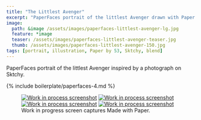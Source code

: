 ```yaml
---
title: "The Littlest Avenger"
excerpt: "PaperFaces portrait of the littlest Avenger drawn with Paper by 53 on an iPad."
image: 
  path: &image /assets/images/paperfaces-littlest-avenger-lg.jpg 
  feature: *image
  teaser: /assets/images/paperfaces-littlest-avenger-teaser.jpg
  thumb: /assets/images/paperfaces-littlest-avenger-150.jpg
tags: [portrait, illustration, Paper by 53, Sktchy, blend]
---
```


PaperFaces portrait of the littlest Avenger inspired by a photograph on Sktchy.

{% include boilerplate/paperfaces-4.md %}

<figure class="third">
  <a href="{{ site.url }}/assets/images/paperfaces-littlest-avenger-process-1-lg.jpg"><img src="{{ site.url }}/assets/images/paperfaces-littlest-avenger-process-1-600.jpg" alt="Work in process screenshot"></a>
  <a href="{{ site.url }}/assets/images/paperfaces-littlest-avenger-process-2-lg.jpg"><img src="{{ site.url }}/assets/images/paperfaces-littlest-avenger-process-2-600.jpg" alt="Work in process screenshot"></a>
  <a href="{{ site.url }}/assets/images/paperfaces-littlest-avenger-process-3-lg.jpg"><img src="{{ site.url }}/assets/images/paperfaces-littlest-avenger-process-3-600.jpg" alt="Work in process screenshot"></a>
  <a href="{{ site.url }}/assets/images/paperfaces-littlest-avenger-process-4-lg.jpg"><img src="{{ site.url }}/assets/images/paperfaces-littlest-avenger-process-4-600.jpg" alt="Work in process screenshot"></a>
  <figcaption>Work in progress screen captures Made with Paper.</figcaption>
</figure>
